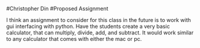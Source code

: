 #Christopher Din
#Proposed Assignment

I think an assignment to consider for this class in the future is to work with gui interfacing with python. Have the students create a very basic calculator, that can multiply, divide, add, and subtract. It would work similar to any calculator that comes with either the mac or pc. 
